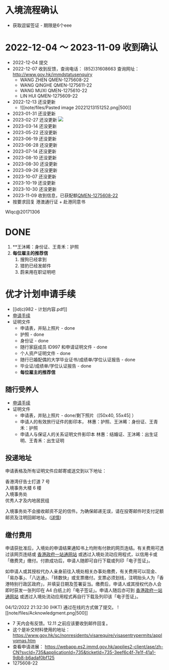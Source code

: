 # 入境流程确认
- 获取逗留签证 - 期限是6个eee
# 2022-12-04 ～ 2023-11-09 收到确认
- 2022-12-04 提交
- 2022-12-07 收到反馈，查询电话： (852)31608663 查询网址： http://www.gov.hk/immdstatusenquiry 
	- WANG ZHEN QMEN-1275608-22
	- WANG QINGHE QMEN-1275611-22
	- WANG MUXI QMEN-1275610-22
	- LIN HUI QMEN-1275609-22
- 2022-12-13 还没更新
	- ![[note/files/Pasted image 20221213151252.png|500]]
- 2023-01-31 还没更新
- 2023-02-27 还没更新
![](note/files/Pasted%20image%2020230227193003.png)
- 2023-03-14 还没更新
- 2023-05-22 还没更新
- 2023-06-19 还没更新
- 2023-06-28 还没更新
- 2023-07-14 还没更新
- 2023-08-10 还没更新
- 2023-08-30 还没更新
- 2023-09-26 还没更新
- 2023-10-07 还没更新
- 2023-10-19 还没更新
- 2023-10-30 还没更新
- 2023-11-09 收到信息，已获配额[QMEN-1275608-22](note/出海/香港优才计划/反馈/QMEN-1275608-22.pdf)
- 按要求回复 港澳通行证 + 赴港同意书

Wlqc@20171306
# DONE
1. **王沐晞：身份证、王青禾：护照
2. **每位雇主的推荐信** 
	1. 搜狗已经拿到
	2. 猎豹已经发邮件
	3. 蔚来用在职证明吧

# 优才计划申请手续
- [[id(c)982 - 计划内容.pdf]]
- [申请手续](https://www.immd.gov.hk/hks/services/visas/quality_migrant_admission_scheme.html#secondTab)
- 证明文件
	- 申请表，并贴上照片 - done
	- 护照 - done
	- 身份证 - done
	- 随行家庭成员 ID997 和申请证明文件 - done
	- 个人资产证明文件 - done
	- 随行已婚配偶的大学毕业证书/成绩单/学位认证报告 - done
	- 毕业证/成绩单/学位认证报告 - done
	- **每位雇主的推荐信**
## 随行受养人
- [申请手续](https://www.immd.gov.hk/hks/services/visas/residence_as_dependant.html#secondTab)
- 证明文件
	- 申请表，并贴上照片 - done/剩下照片（[50x40, 55x45] ）
	- 申请人的有效旅行证件的影印本，
	  林惠：护照、王沐晞：身份证、王青禾：护照
	- 申请人与保证人的关系证明文件影印本
	  林惠：结婚证、王沐晞：出生证明、王青禾：出生证明
## 投递地址
申请表格及所有证明文件应邮寄或送交到以下地址：

香港湾仔告士打道 7 号  
入境事务大楼 6 楼  
入境事务处  
优秀人才及内地居民组

入境事务处不会接收邮资不足的信件。为确保邮递无误，请在投寄邮件时支付足额邮资及注明回邮地址。([详情](https://www.immd.gov.hk/hks/pay_sufficient_postage.html "详情"))

## 缴付费用

申请获批准后，入境处的申请结果通知书上均附有付款的网页连结。有关费用可透过该网页连结或 [香港政府一站通网站](https://www.gov.hk/sc/residents/immigration/nonpermanent/onlinepaymentforevisa.htm "香港政府一站通网站") 或透过入境处流动应用程式，以信用卡或「缴费灵」缴付。付款成功后，申请人随即可自行下载或列印「电子签证」。

如申请人或其授权代办人亲身前往入境处相关办事处缴费，有关费用可以现金、「易办事」、「八达通」、「转数快」或支票缴付。支票必须划线，注明抬头人为「香港特别行政区政府」，并填妥日期及签署妥当。缴费后，申请人或其授权代办人会即时获发一张列印在 A4 白纸上的「电子签证」。申请人随后亦可到 [香港政府一站通网站](https://www.gov.hk/sc/residents/immigration/nonpermanent/downloadevisa.htm "香港政府一站通网站") 或透过入境处流动应用程式再自行下载及列印该「电子签证」。




04/12/2022 21:32:30 (HKT) 通过在线的方式做了提交。
![[note/files/Acknowledgment.png|500]]
- 7 天内会有反馈。12.11 之前应该要收到邮件回复。
- 这个是补交材料使用的地址： https://www.gov.hk/sc/nonresidents/visarequire/visasentrypermits/applyqmas.htm
- 查看申请进展： https://webapp.es2.immd.gov.hk/applies2-client/ase/zh-CN?svcId=735&applicationId=735&ticketId=735-3eef6c4f-7e1f-41a1-9db8-b6adaf0bf125 
- 1275608-22
